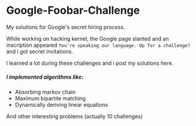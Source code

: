# Google-Foobar-Challenge
My solutions for Google's secret hiring process.

While working on hacking kernel, the Google page slanted and an inscription appeared `You're speaking our language. Up for a challenge?` and i got secret invitations.

I learned a lot during these challenges and i post my solutions here.

##### I implemented algorithms like:
- Absorbing markov chain
- Maximum bipartite matching
- Dynamically deriving linear equations

And other interesting problems (actually 10 challenges)
